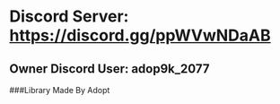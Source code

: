 # Discord Server: https://discord.gg/ppWVwNDaAB
## Owner Discord User: adop9k_2077
###Library Made By Adopt
